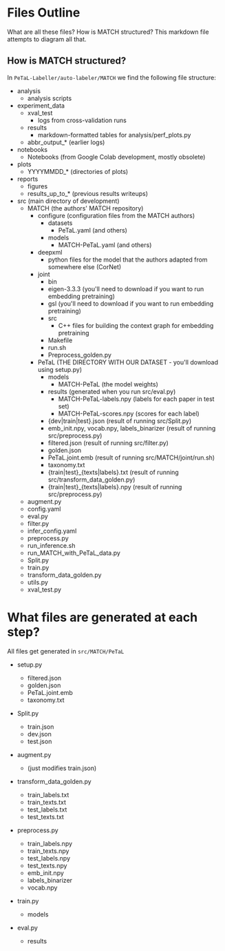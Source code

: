# Files Outline

What are all these files? How is MATCH structured? This markdown file attempts to diagram all that.

## How is MATCH structured?

In `PeTaL-Labeller/auto-labeler/MATCH` we find the following file structure:

- analysis
  - analysis scripts
- experiment_data
  - xval_test
    - logs from cross-validation runs
  - results
    - markdown-formatted tables for analysis/perf_plots.py
  - abbr_output_* (earlier logs)
- notebooks
  - Notebooks (from Google Colab development, mostly obsolete)
- plots
  - YYYYMMDD_* (directories of plots)
- reports
  - figures
  - results_up_to_* (previous results writeups)
- src (main directory of development)
  - MATCH (the authors' MATCH repository)
    - configure (configuration files from the MATCH authors)
      - datasets
        - PeTaL.yaml (and others)
      - models
        - MATCH-PeTaL.yaml (and others)
    - deepxml
      - python files for the model that the authors adapted from somewhere else (CorNet)
    - joint
      - bin
      - eigen-3.3.3 (you'll need to download if you want to run embedding pretraining)
      - gsl (you'll need to download if you want to run embedding pretraining)
      - src
        - C++ files for building the context graph for embedding pretraining
      - Makefile
      - run.sh
      - Preprocess_golden.py
    - PeTaL (THE DIRECTORY WITH OUR DATASET - you'll download using setup.py)
      - models
        - MATCH-PeTaL (the model weights)
      - results (generated when you run src/eval.py)
        - MATCH-PeTaL-labels.npy (labels for each paper in test set)
        - MATCH-PeTaL-scores.npy (scores for each label)
      - {dev|train|test}.json (result of running src/Split.py)
      - emb_init.npy, vocab.npy, labels_binarizer (result of running src/preprocess.py)
      - filtered.json (result of running src/filter.py)
      - golden.json 
      - PeTaL.joint.emb (result of running src/MATCH/joint/run.sh)
      - taxonomy.txt
      - {train|test}_{texts|labels}.txt (result of running src/transform_data_golden.py)
      - {train|test}_{texts|labels}.npy (result of running src/preprocess.py)
  - augment.py
  - config.yaml
  - eval.py
  - filter.py
  - infer_config.yaml
  - preprocess.py
  - run_inference.sh
  - run_MATCH_with_PeTaL_data.py
  - Split.py
  - train.py
  - transform_data_golden.py
  - utils.py
  - xval_test.py

# What files are generated at each step?

All files get generated in `src/MATCH/PeTaL`

- setup.py
  - filtered.json
  - golden.json
  - PeTaL.joint.emb
  - taxonomy.txt

- Split.py
  - train.json
  - dev.json
  - test.json

- augment.py
  - (just modifies train.json)

- transform_data_golden.py
  - train_labels.txt
  - train_texts.txt
  - test_labels.txt
  - test_texts.txt

- preprocess.py
  - train_labels.npy
  - train_texts.npy
  - test_labels.npy
  - test_texts.npy
  - emb_init.npy
  - labels_binarizer
  - vocab.npy

- train.py
  - models

- eval.py
  - results


    





